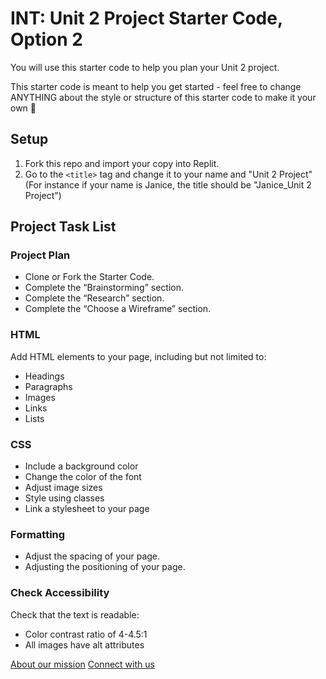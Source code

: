 # INT: Unit 2 Project Starter Code, Option 2

You will use this starter code to help you plan your Unit 2 project. 

This starter code is meant to help you get started - feel free to change ANYTHING about the style or structure of this starter code to make it your own 💪

## Setup

1. Fork this repo and import your copy into Replit.
2. Go to the `<title>` tag and change it to your name and "Unit 2 Project" (For instance if your name is Janice, the title should be "Janice_Unit 2 Project")

## Project Task List


### Project Plan
- Clone or Fork the Starter Code.
- Complete the “Brainstorming” section.
- Complete the “Research” section.
- Complete the “Choose a Wireframe” section.

### HTML
Add HTML elements to your page, including but not limited to:
- Headings
- Paragraphs
- Images
- Links
- Lists

### CSS
- Include a background color
- Change the color of the font
- Adjust image sizes
- Style using classes
- Link a stylesheet to your page

### Formatting
- Adjust the spacing of your page.
- Adjusting the positioning of your page.

### Check Accessibility
Check that the text is readable:
- Color contrast ratio of 4-4.5:1
- All images have alt attributes


<div class="navbar">
    <a href="About_our_mission.html">About our mission</a>
    <a href="Connect_with_us.html">Connect with us</a>
  </div>